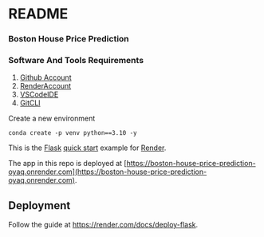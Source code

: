# README

### Boston House Price Prediction

### Software And Tools Requirements


1. [Github Account](https://github.com)
2. [RenderAccount](https://dashboard.render.com/register)
3. [VSCodeIDE](https://code.visualstudio.com/)
4. [GitCLI](https://git-scm.com/book/en/v2/Getting-Started-The-Command-Line)


Create a new environment

```
conda create -p venv python==3.10 -y
```





This is the [Flask](http://flask.pocoo.org/) [quick start](http://flask.pocoo.org/docs/1.0/quickstart/#a-minimal-application) example for [Render](https://render.com).

The app in this repo is deployed at [https://boston-house-price-prediction-oyaq.onrender.com](https://boston-house-price-prediction-oyaq.onrender.com).

## Deployment

Follow the guide at https://render.com/docs/deploy-flask.
